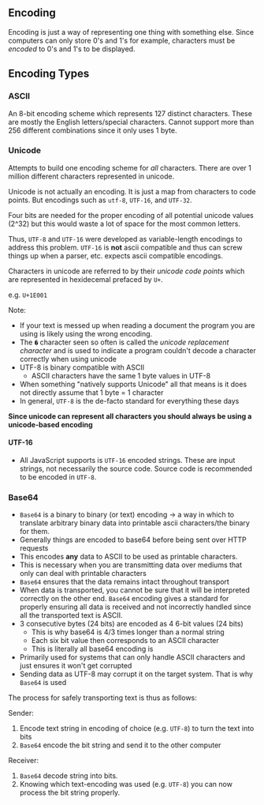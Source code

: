 ## Encoding

Encoding is just a way of representing one thing with something else. Since computers can only store 0's and 1's for example, characters must be _encoded_ to 0's and 1's to be displayed.

## Encoding Types

### ASCII

An 8-bit encoding scheme which represents 127 distinct characters. These are mostly the English letters/special characters. Cannot support more than 256 different combinations since it only uses 1 byte.

### Unicode

Attempts to build one encoding scheme for _all_ characters. There are over 1 million different characters represented in unicode.

Unicode is not actually an encoding. It is just a map from characters to code points. But encodings such as `utf-8`, `UTF-16`, and `UTF-32`.

Four bits are needed for the proper encoding of all potential unicode values (2^32) but this would waste a lot of space for the most common letters.

Thus, `UTF-8` and `UTF-16` were developed as variable-length encodings to address this problem. `UTF-16` is **not** ascii compatible and thus can screw things up when a parser, etc. expects ascii compatible encodings.

Characters in unicode are referred to by their _unicode code points_ which are represented in hexidecemal prefaced by `U+`.

e.g. `U+1E001`

Note:

- If your text is messed up when reading a document the program you are using is likely using the wrong encoding.
- The `�` character seen so often is called the _unicode replacement character_ and is used to indicate a program couldn't decode a character correctly when using unicode
- UTF-8 is binary compatible with ASCII
  - ASCII characters have the same 1 byte values in UTF-8
- When something "natively supports Unicode" all that means is it does not directly assume that 1 byte = 1 character
- In general, `UTF-8` is the de-facto standard for everything these days

**Since unicode can represent all characters you should always be using a unicode-based encoding**

#### UTF-16

- All JavaScript supports is `UTF-16` encoded strings. These are input strings, not necessarily the source code. Source code is recommended to be encoded in `UTF-8`.

### Base64

- `Base64` is a binary to binary (or text) encoding -> a way in which to translate arbitrary binary data into printable ascii characters/the binary for them.
- Generally things are encoded to base64 before being sent over HTTP requests
- This encodes **any** data to ASCII to be used as printable characters.
- This is necessary when you are transmitting data over mediums that only can deal with printable characters
- `Base64` ensures that the data remains intact throughout transport
- When data is transported, you cannot be sure that it will be interpreted correctly on the other end. `Base64` encoding gives a standard for properly ensuring all data is received and not incorrectly handled since all the transported text is ASCII.
- 3 consecutive bytes (24 bits) are encoded as 4 6-bit values (24 bits)
  - This is why base64 is 4/3 times longer than a normal string
  - Each six bit value then corresponds to an ASCII character
  - This is literally all base64 encoding is
- Primarily used for systems that can only handle ASCII characters and just ensures it won't get corrupted
- Sending data as UTF-8 may corrupt it on the target system. That is why `Base64` is used

The process for safely transporting text is thus as follows:

Sender:

1. Encode text string in encoding of choice (e.g. `UTF-8`) to turn the text into bits
2. `Base64` encode the bit string and send it to the other computer

Receiver:

1. `Base64` decode string into bits.
2. Knowing which text-encoding was used (e.g. `UTF-8`) you can now process the bit string properly.
